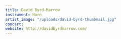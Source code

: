 ```yaml
---
title: David Byrd-Marrow
instrument: Horn
artist_image: "/uploads/david-byrd-thumbnail.jpg" 
concert: 
website: http://davidbyrdmarrow.com/
---
```


